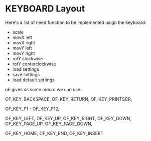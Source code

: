 # KEYBOARD Layout

Here's a list of need function to be implemented usign the keyboard:
- scale
- movX left
- movX right
- movY left
- movY right
- rotY clockwise
- rotY conterclockwise
- load settings
- save settings
- load default settings

oF gives us some _macro_ we can use:

OF_KEY_BACKSPACE, 
OF_KEY_RETURN, 
OF_KEY_PRINTSCR, 

OF_KEY_F1 - OF_KEY_F12, 

OF_KEY_LEFT, OF_KEY_UP, OF_KEY_RIGHT, OF_KEY_DOWN, 
OF_KEY_PAGE_UP, OF_KEY_PAGE_DOWN, 

OF_KEY_HOME, 
OF_KEY_END, 
OF_KEY_INSERT
